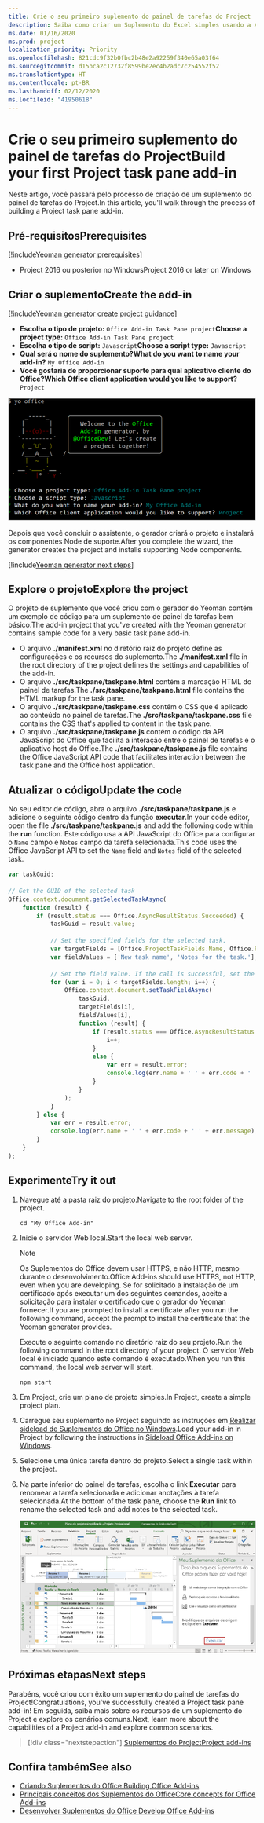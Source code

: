 ```yaml
---
title: Crie o seu primeiro suplemento do painel de tarefas do Project
description: Saiba como criar um Suplemento do Excel simples usando a API JS do Office.
ms.date: 01/16/2020
ms.prod: project
localization_priority: Priority
ms.openlocfilehash: 821cdc9f32b0fbc2b48e2a92259f340e65a03f64
ms.sourcegitcommit: d15bca2c12732f8599be2ec4b2adc7c254552f52
ms.translationtype: HT
ms.contentlocale: pt-BR
ms.lasthandoff: 02/12/2020
ms.locfileid: "41950618"
---
```

# <a name="build-your-first-project-task-pane-add-in"></a><span data-ttu-id="452af-103">Crie o seu primeiro suplemento do painel de tarefas do Project</span><span class="sxs-lookup"><span data-stu-id="452af-103">Build your first Project task pane add-in</span></span>

<span data-ttu-id="452af-104">Neste artigo, você passará pelo processo de criação de um suplemento do painel de tarefas do Project.</span><span class="sxs-lookup"><span data-stu-id="452af-104">In this article, you'll walk through the process of building a Project task pane add-in.</span></span>

## <a name="prerequisites"></a><span data-ttu-id="452af-105">Pré-requisitos</span><span class="sxs-lookup"><span data-stu-id="452af-105">Prerequisites</span></span>

[!include[Yeoman generator prerequisites](../includes/quickstart-yo-prerequisites.md)]

- <span data-ttu-id="452af-106">Project 2016 ou posterior no Windows</span><span class="sxs-lookup"><span data-stu-id="452af-106">Project 2016 or later on Windows</span></span>

## <a name="create-the-add-in"></a><span data-ttu-id="452af-107">Criar o suplemento</span><span class="sxs-lookup"><span data-stu-id="452af-107">Create the add-in</span></span>

[!include[Yeoman generator create project guidance](../includes/yo-office-command-guidance.md)]

- <span data-ttu-id="452af-108">**Escolha o tipo de projeto:** `Office Add-in Task Pane project`</span><span class="sxs-lookup"><span data-stu-id="452af-108">**Choose a project type:** `Office Add-in Task Pane project`</span></span>
- <span data-ttu-id="452af-109">**Escolha o tipo de script:** `Javascript`</span><span class="sxs-lookup"><span data-stu-id="452af-109">**Choose a script type:** `Javascript`</span></span>
- <span data-ttu-id="452af-110">**Qual será o nome do suplemento?**</span><span class="sxs-lookup"><span data-stu-id="452af-110">**What do you want to name your add-in?**</span></span> `My Office Add-in`
- <span data-ttu-id="452af-111">**Você gostaria de proporcionar suporte para qual aplicativo cliente do Office?**</span><span class="sxs-lookup"><span data-stu-id="452af-111">**Which Office client application would you like to support?**</span></span> `Project`

![Uma captura de tela dos prompts e respostas do gerador Yeoman](../images/yo-office-project.png)

<span data-ttu-id="452af-113">Depois que você concluir o assistente, o gerador criará o projeto e instalará os componentes Node de suporte.</span><span class="sxs-lookup"><span data-stu-id="452af-113">After you complete the wizard, the generator creates the project and installs supporting Node components.</span></span>

[!include[Yeoman generator next steps](../includes/yo-office-next-steps.md)]

## <a name="explore-the-project"></a><span data-ttu-id="452af-114">Explore o projeto</span><span class="sxs-lookup"><span data-stu-id="452af-114">Explore the project</span></span>

<span data-ttu-id="452af-115">O projeto de suplemento que você criou com o gerador do Yeoman contém um exemplo de código para um suplemento de painel de tarefas bem básico.</span><span class="sxs-lookup"><span data-stu-id="452af-115">The add-in project that you've created with the Yeoman generator contains sample code for a very basic task pane add-in.</span></span> 

- <span data-ttu-id="452af-116">O arquivo **./manifest.xml** no diretório raiz do projeto define as configurações e os recursos do suplemento.</span><span class="sxs-lookup"><span data-stu-id="452af-116">The **./manifest.xml** file in the root directory of the project defines the settings and capabilities of the add-in.</span></span>
- <span data-ttu-id="452af-117">O arquivo **./src/taskpane/taskpane.html** contém a marcação HTML do painel de tarefas.</span><span class="sxs-lookup"><span data-stu-id="452af-117">The **./src/taskpane/taskpane.html** file contains the HTML markup for the task pane.</span></span>
- <span data-ttu-id="452af-118">O arquivo **./src/taskpane/taskpane.css** contém o CSS que é aplicado ao conteúdo no painel de tarefas.</span><span class="sxs-lookup"><span data-stu-id="452af-118">The **./src/taskpane/taskpane.css** file contains the CSS that's applied to content in the task pane.</span></span>
- <span data-ttu-id="452af-119">O arquivo **./src/taskpane/taskpane.js** contém o código da API JavaScript do Office que facilita a interação entre o painel de tarefas e o aplicativo host do Office.</span><span class="sxs-lookup"><span data-stu-id="452af-119">The **./src/taskpane/taskpane.js** file contains the Office JavaScript API code that facilitates interaction between the task pane and the Office host application.</span></span>

## <a name="update-the-code"></a><span data-ttu-id="452af-120">Atualizar o código</span><span class="sxs-lookup"><span data-stu-id="452af-120">Update the code</span></span>

<span data-ttu-id="452af-121">No seu editor de código, abra o arquivo **./src/taskpane/taskpane.js** e adicione o seguinte código dentro da função **executar**.</span><span class="sxs-lookup"><span data-stu-id="452af-121">In your code editor, open the file **./src/taskpane/taskpane.js** and add the following code within the **run** function.</span></span> <span data-ttu-id="452af-122">Este código usa a API JavaScript do Office para configurar o `Name` campo e `Notes` campo da tarefa selecionada.</span><span class="sxs-lookup"><span data-stu-id="452af-122">This code uses the Office JavaScript API to set the `Name` field and `Notes` field of the selected task.</span></span>

```js
var taskGuid;

// Get the GUID of the selected task
Office.context.document.getSelectedTaskAsync(
    function (result) {
        if (result.status === Office.AsyncResultStatus.Succeeded) {
            taskGuid = result.value;

            // Set the specified fields for the selected task.
            var targetFields = [Office.ProjectTaskFields.Name, Office.ProjectTaskFields.Notes];
            var fieldValues = ['New task name', 'Notes for the task.'];

            // Set the field value. If the call is successful, set the next field.
            for (var i = 0; i < targetFields.length; i++) {
                Office.context.document.setTaskFieldAsync(
                    taskGuid,
                    targetFields[i],
                    fieldValues[i],
                    function (result) {
                        if (result.status === Office.AsyncResultStatus.Succeeded) {
                            i++;
                        }
                        else {
                            var err = result.error;
                            console.log(err.name + ' ' + err.code + ' ' + err.message);
                        }
                    }
                );
            }
        } else {
            var err = result.error;
            console.log(err.name + ' ' + err.code + ' ' + err.message);
        }
    }
);
```

## <a name="try-it-out"></a><span data-ttu-id="452af-123">Experimente</span><span class="sxs-lookup"><span data-stu-id="452af-123">Try it out</span></span>

1. <span data-ttu-id="452af-124">Navegue até a pasta raiz do projeto.</span><span class="sxs-lookup"><span data-stu-id="452af-124">Navigate to the root folder of the project.</span></span>

    ```command&nbsp;line
    cd "My Office Add-in"
    ```

2. <span data-ttu-id="452af-125">Inicie o servidor Web local.</span><span class="sxs-lookup"><span data-stu-id="452af-125">Start the local web server.</span></span>

    > [!NOTE]
    > <span data-ttu-id="452af-126">Os Suplementos do Office devem usar HTTPS, e não HTTP, mesmo durante o desenvolvimento.</span><span class="sxs-lookup"><span data-stu-id="452af-126">Office Add-ins should use HTTPS, not HTTP, even when you are developing.</span></span> <span data-ttu-id="452af-127">Se for solicitado a instalação de um certificado após executar um dos seguintes comandos, aceite a solicitação para instalar o certificado que o gerador do Yeoman fornecer.</span><span class="sxs-lookup"><span data-stu-id="452af-127">If you are prompted to install a certificate after you run the following command, accept the prompt to install the certificate that the Yeoman generator provides.</span></span>

    <span data-ttu-id="452af-128">Execute o seguinte comando no diretório raiz do seu projeto.</span><span class="sxs-lookup"><span data-stu-id="452af-128">Run the following command in the root directory of your project.</span></span> <span data-ttu-id="452af-129">O servidor Web local é iniciado quando este comando é executado.</span><span class="sxs-lookup"><span data-stu-id="452af-129">When you run this command, the local web server will start.</span></span>

    ```command&nbsp;line
    npm start
    ```

3. <span data-ttu-id="452af-130">Em Project, crie um plano de projeto simples.</span><span class="sxs-lookup"><span data-stu-id="452af-130">In Project, create a simple project plan.</span></span>

4. <span data-ttu-id="452af-131">Carregue seu suplemento no Project seguindo as instruções em [Realizar sideload de Suplementos do Office no Windows](../testing/create-a-network-shared-folder-catalog-for-task-pane-and-content-add-ins.md).</span><span class="sxs-lookup"><span data-stu-id="452af-131">Load your add-in in Project by following the instructions in [Sideload Office Add-ins on Windows](../testing/create-a-network-shared-folder-catalog-for-task-pane-and-content-add-ins.md).</span></span>

5. <span data-ttu-id="452af-132">Selecione uma única tarefa dentro do projeto.</span><span class="sxs-lookup"><span data-stu-id="452af-132">Select a single task within the project.</span></span>

6. <span data-ttu-id="452af-133">Na parte inferior do painel de tarefas, escolha o link **Executar** para renomear a tarefa selecionada e adicionar anotações à tarefa selecionada.</span><span class="sxs-lookup"><span data-stu-id="452af-133">At the bottom of the task pane, choose the **Run** link to rename the selected task and add notes to the selected task.</span></span>

    ![Captura de tela do aplicativo Project com o suplemento do painel de tarefas carregado](../images/project-quickstart-addin-1.png)

## <a name="next-steps"></a><span data-ttu-id="452af-135">Próximas etapas</span><span class="sxs-lookup"><span data-stu-id="452af-135">Next steps</span></span>

<span data-ttu-id="452af-136">Parabéns, você criou com êxito um suplemento do painel de tarefas do Project!</span><span class="sxs-lookup"><span data-stu-id="452af-136">Congratulations, you've successfully created a Project task pane add-in!</span></span> <span data-ttu-id="452af-137">Em seguida, saiba mais sobre os recursos de um suplemento do Project e explore os cenários comuns.</span><span class="sxs-lookup"><span data-stu-id="452af-137">Next, learn more about the capabilities of a Project add-in and explore common scenarios.</span></span>

> [!div class="nextstepaction"]
> [<span data-ttu-id="452af-138">Suplementos do Project</span><span class="sxs-lookup"><span data-stu-id="452af-138">Project add-ins</span></span>](../project/project-add-ins.md)

## <a name="see-also"></a><span data-ttu-id="452af-139">Confira também</span><span class="sxs-lookup"><span data-stu-id="452af-139">See also</span></span>

- [<span data-ttu-id="452af-140">Criando Suplementos do Office </span><span class="sxs-lookup"><span data-stu-id="452af-140">Building Office Add-ins</span></span>](../overview/office-add-ins-fundamentals.md)
- [<span data-ttu-id="452af-141">Principais conceitos dos Suplementos do Office</span><span class="sxs-lookup"><span data-stu-id="452af-141">Core concepts for Office Add-ins</span></span>](../overview/core-concepts-office-add-ins.md)
- [<span data-ttu-id="452af-142">Desenvolver Suplementos do Office </span><span class="sxs-lookup"><span data-stu-id="452af-142">Develop Office Add-ins</span></span>](../develop/develop-overview.md)
